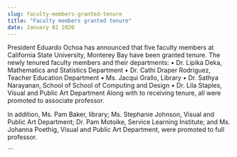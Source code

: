 ```yaml
---
slug: faculty-members-granted-tenure
title: "Faculty members granted tenure"
date: January 01 2020
---
```


 
<p>
  President Eduardo Ochoa has announced that five faculty members at California
  State University, Monterey Bay have been granted tenure. The newly tenured
  faculty members and their departments: • Dr. Lipika Deka, Mathematics and
  Statistics Department • Dr. Cathi Draper Rodriguez, Teacher Education
  Department • Ms. Jacqui Grallo, Library • Dr. Sathya Narayanan, School of
  School of Computing and Design • Dr. Lila Staples, Visual and Public Art
  Department Along with to receiving tenure, all were promoted to associate
  professor.
</p>
<p>
  In addition, Ms. Pam Baker, library; Ms. Stephanie Johnson, Visual and Public
  Art Department; Dr. Pam Motoike, Service Learning Institute; and Ms. Johanna
  Poethig, Visual and Public Art Department, were promoted to full professor.
</p>
```
